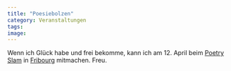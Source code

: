 ```yaml
---
title: "Poesiebolzen"
category: Veranstaltungen
tags: 
image: 
---
```


Wenn ich Glück habe und frei bekomme, kann ich am 12. April beim [Poetry Slam](http://www.poetry-slam.de/) in [Fribourg](http://admin.fr.ch/ww/fr/pub/index.cfm) mitmachen. Freu.